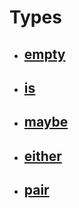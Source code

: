 # Types

- ## [empty](empty.md)

- ## [is](is.md)

- ## [maybe](maybe.md)

- ## [either](either.md)

- ## [pair](pair.md)
